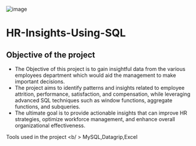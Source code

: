![image](https://github.com/user-attachments/assets/83d70184-db63-4556-9d76-bf418a974f05)
# HR-Insights-Using-SQL

Objective of the project
--
- The Objective of this project is to gain insightful data from the various employees department which would aid the management to make important decisions.
- The project aims to identify patterns and insights related to employee attrition, performance, satisfaction, and compensation, while leveraging advanced SQL techniques such as window functions, aggregate functions, and subqueries.
- The ultimate goal is to provide actionable insights that can improve HR strategies, optimize workforce management, and enhance overall organizational effectiveness.

Tools used in the project <b/ >
MySQL,Datagrip,Excel
